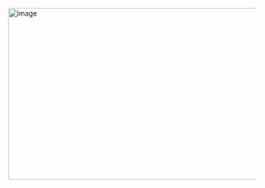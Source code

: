 
<img width="1400" height="349" alt="image" src="https://github.com/user-attachments/assets/d179007a-fad5-4801-9a84-4d88fe407767" />

<!---
<img width="1400" height="349" alt="image" src="https://github.com/user-attachments/assets/d179007a-fad5-4801-9a84-4d88fe407767" />
- 👋 Hi, I’m @clayalexssander
- 🌱 Programming skills in Python, C, CSS, Java script, Java and HTML 
- 📫 How to reach me aclayver100@gmail.com
- 😄 Pronouns: he/him
clayalexssander/clayalexssander is a ✨ special ✨ repository because its `README.md` (this file) appears on your GitHub profile.
You can click the Preview link to take a look at your changes.
--->
